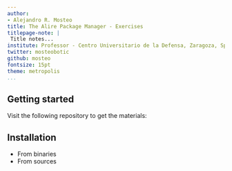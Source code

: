 ```yaml
---
author:
- Alejandro R. Mosteo
title: The Alire Package Manager - Exercises
titlepage-note: |
 Title notes...
institute: Professor - Centro Universitario de la Defensa, Zaragoza, Spain
twitter: mosteobotic
github: mosteo
fontsize: 15pt
theme: metropolis
...
```


## Getting started

Visit the following repository to get the materials:

## Installation

 - From binaries
 - From sources
